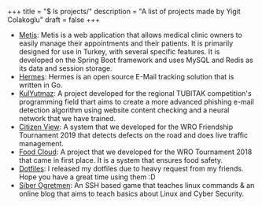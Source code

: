 +++
title = "$ ls projects/"
description = "A list of projects made by Yigit Colakoglu"
draft = false
+++

* [Metis](https://github.com/theFr1nge/Metis/): Metis is a web application that allows medical clinic owners to easily manage their appointments and their patients. It is primarily designed for use in Turkey, with several specific features. It is developed on the Spring Boot framework and uses MySQL and Redis as its data and session storage.
* [Hermes](https://github.com/theFr1nge/Hermes/): Hermes is an open source E-Mail tracking solution that is written in Go.
* [KulYutmaz](https://github.com/theFr1nge/KulYutmaz/): A project developed for the regional TUBITAK competition's programming field thart aims to create a more advanced phishing e-mail detection algorithm using website content checking and a neural network that we have trained.
* [Citizen View](https://github.com/theFr1nge/MyCity/): A system that we developed for the WRO Friendship Tournament 2019 that detects defects on the road and does live traffic management.
* [Food Cloud](https://github.com/theFr1nge/WRO_QR): A project that we developed for the WRO Tournament 2018 that came in first place. It is a system that ensures food safety.
* [Dotfiles](https://github.com/theFr1nge/dotfiles/): I released my dotfiles due to heavy request from my friends. Hope you have a great time using them :D
* [Siber Ogretmen](https://siberogretmen.com): An SSH based game that teaches linux commands &amp; an online blog that aims to teach  basics about Linux and Cyber Security.
